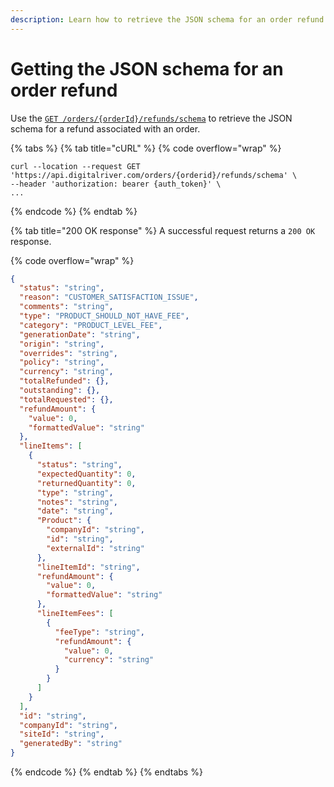 ```yaml
---
description: Learn how to retrieve the JSON schema for an order refund.
---
```


# Getting the JSON schema for an order refund

Use the [`GET /orders/{orderId}/refunds/schema`](https://www.digitalriver.com/docs/commerce-admin-api/#tag/Refund/paths/\~1orders\~1%7BorderId%7D\~1refunds\~1schema/get) to retrieve the JSON schema for a refund associated with an order.

{% tabs %}
{% tab title="cURL" %}
{% code overflow="wrap" %}
```http
curl --location --request GET 'https://api.digitalriver.com/orders/{orderid}/refunds/schema' \
--header 'authorization: bearer {auth_token}' \
...
```
{% endcode %}
{% endtab %}

{% tab title="200 OK response" %}
A successful request returns a `200 OK` response.

{% code overflow="wrap" %}
```json
{
  "status": "string",
  "reason": "CUSTOMER_SATISFACTION_ISSUE",
  "comments": "string",
  "type": "PRODUCT_SHOULD_NOT_HAVE_FEE",
  "category": "PRODUCT_LEVEL_FEE",
  "generationDate": "string",
  "origin": "string",
  "overrides": "string",
  "policy": "string",
  "currency": "string",
  "totalRefunded": {},
  "outstanding": {},
  "totalRequested": {},
  "refundAmount": {
    "value": 0,
    "formattedValue": "string"
  },
  "lineItems": [
    {
      "status": "string",
      "expectedQuantity": 0,
      "returnedQuantity": 0,
      "type": "string",
      "notes": "string",
      "date": "string",
      "Product": {
        "companyId": "string",
        "id": "string",
        "externalId": "string"
      },
      "lineItemId": "string",
      "refundAmount": {
        "value": 0,
        "formattedValue": "string"
      },
      "lineItemFees": [
        {
          "feeType": "string",
          "refundAmount": {
            "value": 0,
            "currency": "string"
          }
        }
      ]
    }
  ],
  "id": "string",
  "companyId": "string",
  "siteId": "string",
  "generatedBy": "string"
}
```
{% endcode %}
{% endtab %}
{% endtabs %}
